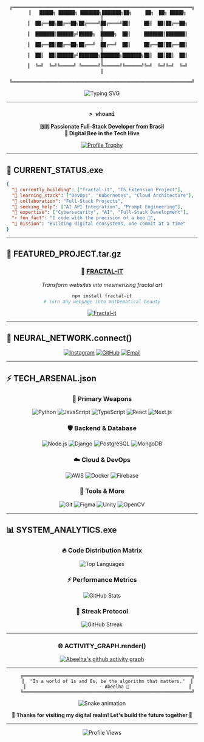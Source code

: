 <div align="center">

```
    ╔══════════════════════════════════════════════════════════════════╗
    ║   █████╗ ██████╗ ███████╗███████╗██╗     ██╗  ██╗ █████╗         ║
    ║  ██╔══██╗██╔══██╗██╔════╝██╔════╝██║     ██║  ██║██╔══██╗        ║
    ║  ███████║██████╔╝█████╗  █████╗  ██║     ███████║███████║        ║
    ║  ██╔══██║██╔══██╗██╔══╝  ██╔══╝  ██║     ██╔══██║██╔══██║        ║
    ║  ██║  ██║██████╔╝███████╗███████╗███████╗██║  ██║██║  ██║        ║
    ║  ╚═╝  ╚═╝╚═════╝ ╚══════╝╚══════╝╚══════╝╚═╝  ╚═╝╚═╝  ╚═╝        ║
    ╚══════════════════════════════════════════════════════════════════╝
```

<img src="https://readme-typing-svg.herokuapp.com?font=Orbitron&size=35&pause=1000&color=00FFFF&center=true&vCenter=true&width=700&lines=Full-Stack+Developer;Cybersecurity+Enthusiast;AI+%26+DevOps+Explorer;Welcome+to+the+Matrix+🐝" alt="Typing SVG"/>

</div>

---

<div align="center">

### `> whoami`
**🇧🇷 Passionate Full-Stack Developer from Brasil**  
**🐝 Digital Bee in the Tech Hive**

[![Profile Trophy](https://github-profile-trophy.vercel.app/?username=abeelha&theme=neon&no-frame=true&column=7)](https://github.com/ryo-ma/github-profile-trophy)

</div>

---

## 🌌 **CURRENT_STATUS.exe**

```json
{
  "🔭 currently_building": ["fractal-it", "TS Extension Project"],
  "🌱 learning_stack": ["DevOps", "Kubernetes", "Cloud Architecture"],
  "👯 collaboration": "Full-Stack Projects",
  "🤝 seeking_help": ["AI API Integration", "Prompt Engineering"],
  "💬 expertise": ["Cybersecurity", "AI", "Full-Stack Development"],
  "⚡ fun_fact": "I code with the precision of a bee 🐝",
  "🎯 mission": "Building digital ecosystems, one commit at a time"
}
```

---

## 🚀 **FEATURED_PROJECT.tar.gz**

<div align="center">

### 🎨 [**FRACTAL-IT**](https://github.com/Abeelha/fractal-it) 
*Transform websites into mesmerizing fractal art*

```bash
npm install fractal-it
# Turn any webpage into mathematical beauty
```

[![Fractal-it](https://img.shields.io/badge/🎨_Fractal--it-Live_Demo-ff00ff?style=for-the-badge&logo=typescript)](https://github.com/Abeelha/fractal-it)

</div>

---

## 💫 **NEURAL_NETWORK.connect()**

<div align="center">

[![Instagram](https://img.shields.io/badge/📸_theo__bzzz-E4405F?style=for-the-badge&logo=instagram&logoColor=white)](https://www.instagram.com/theo_bzzz/)
[![GitHub](https://img.shields.io/badge/💻_Portfolio-181717?style=for-the-badge&logo=github&logoColor=white)](https://github.com/Abeelha)
[![Email](https://img.shields.io/badge/📧_Connect-00ffff?style=for-the-badge&logo=gmail&logoColor=black)](mailto:dev.theodoro@gmail.com)

</div>

---

## ⚡ **TECH_ARSENAL.json**

<div align="center">

### 🎯 **Primary Weapons**
![Python](https://img.shields.io/badge/Python-FFD43B?style=for-the-badge&logo=python&logoColor=blue)
![JavaScript](https://img.shields.io/badge/JavaScript-323330?style=for-the-badge&logo=javascript&logoColor=F7DF1E)
![TypeScript](https://img.shields.io/badge/TypeScript-007ACC?style=for-the-badge&logo=typescript&logoColor=white)
![React](https://img.shields.io/badge/React-20232A?style=for-the-badge&logo=react&logoColor=61DAFB)
![Next.js](https://img.shields.io/badge/Next.js-000000?style=for-the-badge&logo=nextdotjs&logoColor=white)

### 🛡️ **Backend & Database**
![Node.js](https://img.shields.io/badge/Node.js-339933?style=for-the-badge&logo=nodedotjs&logoColor=white)
![Django](https://img.shields.io/badge/Django-092E20?style=for-the-badge&logo=django&logoColor=green)
![PostgreSQL](https://img.shields.io/badge/PostgreSQL-316192?style=for-the-badge&logo=postgresql&logoColor=white)
![MongoDB](https://img.shields.io/badge/MongoDB-4EA94B?style=for-the-badge&logo=mongodb&logoColor=white)

### ☁️ **Cloud & DevOps**
![AWS](https://img.shields.io/badge/Amazon_AWS-FF9900?style=for-the-badge&logo=amazonaws&logoColor=white)
![Docker](https://img.shields.io/badge/Docker-2CA5E0?style=for-the-badge&logo=docker&logoColor=white)
![Firebase](https://img.shields.io/badge/firebase-ffca28?style=for-the-badge&logo=firebase&logoColor=black)

### 🔧 **Tools & More**
![Git](https://img.shields.io/badge/GIT-E44C30?style=for-the-badge&logo=git&logoColor=white)
![Figma](https://img.shields.io/badge/Figma-F24E1E?style=for-the-badge&logo=figma&logoColor=white)
![Unity](https://img.shields.io/badge/Unity-100000?style=for-the-badge&logo=unity&logoColor=white)
![OpenCV](https://img.shields.io/badge/OpenCV-27338e?style=for-the-badge&logo=OpenCV&logoColor=white)

</div>

---

## 📊 **SYSTEM_ANALYTICS.exe**

<div align="center">

### 🔥 **Code Distribution Matrix**
![Top Languages](https://github-readme-stats-rho-gold.vercel.app/api/top-langs/?username=abeelha&layout=compact&theme=synthwave&hide_border=true&bg_color=0d1117&title_color=00ffff&text_color=ffffff)

### ⚡ **Performance Metrics**  
![GitHub Stats](https://github-readme-stats-rho-gold.vercel.app/api?username=abeelha&show_icons=true&theme=synthwave&hide_border=true&bg_color=0d1117&title_color=00ffff&text_color=ffffff&icon_color=ff00ff)

### 🚀 **Streak Protocol**
![GitHub Streak](https://github-readme-streak-stats.herokuapp.com/?user=abeelha&theme=synthwave&hide_border=true&background=0d1117&stroke=00ffff&ring=ff00ff&fire=ffff00&currStreakNum=ffffff&sideNums=ffffff&currStreakLabel=00ffff&sideLabels=ffffff&dates=ffffff)

</div>

---

<div align="center">

### 🌐 **ACTIVITY_GRAPH.render()**
[![Abeelha's github activity graph](https://github-readme-activity-graph.vercel.app/graph?username=abeelha&theme=synthwave-84&hide_border=true&bg_color=0d1117)](https://github.com/ashutosh00710/github-readme-activity-graph)

</div>

---

<div align="center">

```
    ╔══════════════════════════════════════════════════════════════╗
    ║  "In a world of 1s and 0s, be the algorithm that matters."  ║
    ║                           - Abeelha 🐝                      ║
    ╚══════════════════════════════════════════════════════════════╝
```

![Snake animation](https://github.com/abeelha/abeelha/blob/output/github-contribution-grid-snake-dark.svg)

**💫 Thanks for visiting my digital realm! Let's build the future together 🚀**

</div>

---

<div align="center">
  <img src="https://komarev.com/ghpvc/?username=abeelha&style=for-the-badge&color=00ffff" alt="Profile Views"/>
</div>
